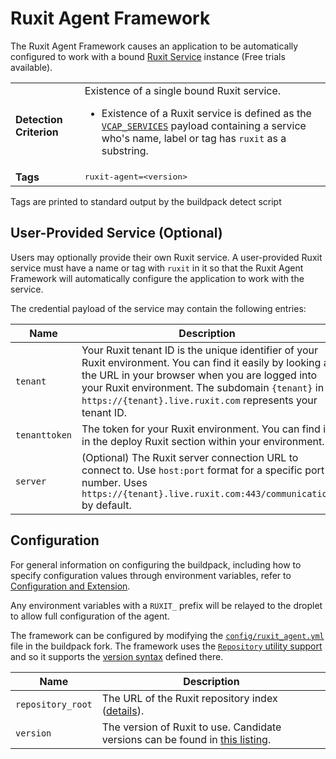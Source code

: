 # Ruxit Agent Framework
The Ruxit Agent Framework causes an application to be automatically configured to work with a bound [Ruxit Service][] instance (Free trials available).

<table>
  <tr>
    <td><strong>Detection Criterion</strong></td><td>Existence of a single bound Ruxit service.
      <ul>
        <li>Existence of a Ruxit service is defined as the <a href="http://docs.cloudfoundry.org/devguide/deploy-apps/environment-variable.html#VCAP-SERVICES"><code>VCAP_SERVICES</code></a> payload containing a service who's name, label or tag has <code>ruxit</code> as a substring.</li>
      </ul>
    </td>
  </tr>
  <tr>
    <td><strong>Tags</strong></td>
    <td><tt>ruxit-agent=&lt;version&gt;</tt></td>
  </tr>
</table>
Tags are printed to standard output by the buildpack detect script

## User-Provided Service (Optional)
Users may optionally provide their own Ruxit service. A user-provided Ruxit service must have a name or tag with `ruxit` in it so that the Ruxit Agent Framework will automatically configure the application to work with the service.

The credential payload of the service may contain the following entries:

| Name | Description
| ---- | -----------
| `tenant` | Your Ruxit tenant ID is the unique identifier of your Ruxit environment. You can find it easily by looking at the URL in your browser when you are logged into your Ruxit environment. The subdomain `{tenant}` in `https://{tenant}.live.ruxit.com` represents your tenant ID.
| `tenanttoken` | The token for your Ruxit environment. You can find it in the deploy Ruxit section within your environment.
| `server` | (Optional) The Ruxit server connection URL to connect to. Use `host:port` format for a specific port number. Uses `https://{tenant}.live.ruxit.com:443/communication` by default.

## Configuration
For general information on configuring the buildpack, including how to specify configuration values through environment variables, refer to [Configuration and Extension][].

Any environment variables with a `RUXIT_` prefix will be relayed to the droplet to allow full configuration of the agent.

The framework can be configured by modifying the [`config/ruxit_agent.yml`][] file in the buildpack fork. The framework uses the [`Repository` utility support][repositories] and so it supports the [version syntax][] defined there.

| Name | Description
| ---- | -----------
| `repository_root` | The URL of the Ruxit repository index ([details][repositories]).
| `version` | The version of Ruxit to use. Candidate versions can be found in [this listing][].

[Configuration and Extension]: ../README.md#configuration-and-extension
[`config/ruxit_agent.yml`]: ../config/ruxit_agent.yml
[Ruxit Service]: https://ruxit.com
[repositories]: extending-repositories.md
[this listing]: http://download.ruxit.com/agent/paas/cloudfoundry/java/index.yml
[version syntax]: extending-repositories.md#version-syntax-and-ordering
